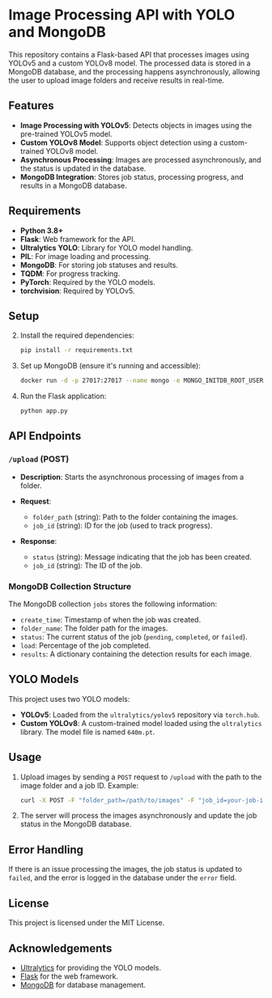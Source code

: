 # Image Processing API with YOLO and MongoDB

This repository contains a Flask-based API that processes images using YOLOv5 and a custom YOLOv8 model. The processed data is stored in a MongoDB database, and the processing happens asynchronously, allowing the user to upload image folders and receive results in real-time.

## Features

- **Image Processing with YOLOv5**: Detects objects in images using the pre-trained YOLOv5 model.
- **Custom YOLOv8 Model**: Supports object detection using a custom-trained YOLOv8 model.
- **Asynchronous Processing**: Images are processed asynchronously, and the status is updated in the database.
- **MongoDB Integration**: Stores job status, processing progress, and results in a MongoDB database.

## Requirements

- **Python 3.8+**
- **Flask**: Web framework for the API.
- **Ultralytics YOLO**: Library for YOLO model handling.
- **PIL**: For image loading and processing.
- **MongoDB**: For storing job statuses and results.
- **TQDM**: For progress tracking.
- **PyTorch**: Required by the YOLO models.
- **torchvision**: Required by YOLOv5.

## Setup

<!-- 1. Clone the repository:
    ```bash
    git clone https://github.com/your-repo/image-processing-api
    cd image-processing-api
    ``` -->

2. Install the required dependencies:
    ```bash
    pip install -r requirements.txt
    ```

3. Set up MongoDB (ensure it's running and accessible):
    ```bash
    docker run -d -p 27017:27017 --name mongo -e MONGO_INITDB_ROOT_USERNAME=root -e MONGO_INITDB_ROOT_PASSWORD=example mongo
    ```

4. Run the Flask application:
    ```bash
    python app.py
    ```

## API Endpoints

### `/upload` (POST)

- **Description**: Starts the asynchronous processing of images from a folder.
- **Request**:
  - `folder_path` (string): Path to the folder containing the images.
  - `job_id` (string): ID for the job (used to track progress).
  
- **Response**: 
  - `status` (string): Message indicating that the job has been created.
  - `job_id` (string): The ID of the job.

### MongoDB Collection Structure

The MongoDB collection `jobs` stores the following information:

- `create_time`: Timestamp of when the job was created.
- `folder_name`: The folder path for the images.
- `status`: The current status of the job (`pending`, `completed`, or `failed`).
- `load`: Percentage of the job completed.
- `results`: A dictionary containing the detection results for each image.

## YOLO Models

This project uses two YOLO models:

- **YOLOv5**: Loaded from the `ultralytics/yolov5` repository via `torch.hub`.
- **Custom YOLOv8**: A custom-trained model loaded using the `ultralytics` library. The model file is named `640m.pt`.

## Usage

1. Upload images by sending a `POST` request to `/upload` with the path to the image folder and a job ID. Example:
    ```bash
    curl -X POST -F "folder_path=/path/to/images" -F "job_id=your-job-id" http://localhost:5000/upload
    ```

2. The server will process the images asynchronously and update the job status in the MongoDB database.

## Error Handling

If there is an issue processing the images, the job status is updated to `failed`, and the error is logged in the database under the `error` field.

## License

This project is licensed under the MIT License.

## Acknowledgements

- [Ultralytics](https://github.com/ultralytics/yolov5) for providing the YOLO models.
- [Flask](https://flask.palletsprojects.com/en/2.1.x/) for the web framework.
- [MongoDB](https://www.mongodb.com/) for database management.
